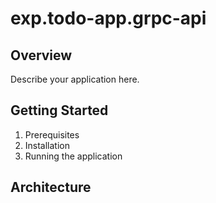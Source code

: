 # exp.todo-app.grpc-api

## Overview
Describe your application here.

## Getting Started
1. Prerequisites
2. Installation
3. Running the application

## Architecture
